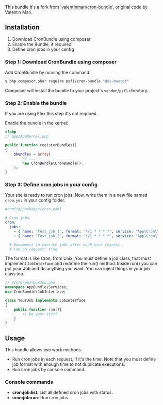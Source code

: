 This bundle it's a fork from '[valentinmari/cron-bundle](https://github.com/vmari/CronBundle)', original code by Valentin Mari.

## Installation

1. Download CronBundle using composer
2. Enable the Bundle, if required
3. Define cron jobs in your config

### Step 1: Download CronBundle using composer

Add CronBundle by running the command:

``` bash
$ php composer.phar require psf1/cron-bundle "dev-master"
```

Composer will install the bundle to your project's `vendor/psf1` directory.

### Step 2: Enable the bundle

If you are using Flex this step it's not required.

Enable the bundle in the kernel:

``` php
<?php
// app/AppKernel.php

public function registerBundles()
{
    $bundles = array(
        // ...
        new CronBundle\CronBundle(),
    );
}
```

### Step 3: Define cron jobs in your config

Your site is ready to run cron jobs. Now, write them in a new file named 
`cron.yml` in your config folder.

```yaml
#config/packages/cron.yaml

# Cron jobs.
cron:
  jobs:
    - { name: 'Test_job_1', format: '*/1 * * * *', service: 'App\Cron\TestJob1' }
    - { name: 'Test_job_2', format: '*/1 * * * *', service: 'App\Cron\TestJob2' }

  # Uncomment to execute jobs after each user request.
  # run_on_request: true
```

The format is like Cron, from Unix. You must define a job class, that must
implement `JobInterface` and redefine the run() method.
Inside run() you can put your Job and do anything you want. You can inject things
in your job class too.

```php
// src/Cron/YourJob.php
namespace AppBundle\Services;
use CronBundle\JobInterface;

class YourJob implements JobInterface
{
    public function run(){
        // Do your stuff.
    }
}
```

## Usage

This bundle allows two work methods.

- Run cron jobs in each request, if it's the time. Note that you must define job 
format with enough time to not duplicate executions.
- Run cron jobs by console command.

### Console commands
- **cron:job:list**: List all defined cron jobs with status.
- **cron:job:run**: Run cron jobs.
